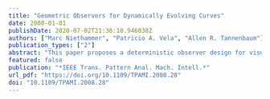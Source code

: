```yaml
---
title: "Geometric Observers for Dynamically Evolving Curves"
date: 2008-01-01
publishDate: 2020-07-02T21:36:10.946038Z
authors: ["Marc Niethammer", "Patricio A. Vela", "Allen R. Tannenbaum"]
publication_types: ["2"]
abstract: "This paper proposes a deterministic observer design for visual tracking based on nonparametric implicit (level-set) curve descriptions. The observer is continuous discrete with continuous-time system dynamics and discrete-time measurements. Its state-space consists of an estimated curve position augmented by additional states (e.g., velocities) associated with every point on the estimated curve. Multiple simulation models are proposed for state prediction. Measurements are performed through standard static segmentation algorithms and optical-flow computations. Special emphasis is given to the geometric formulation of the overall dynamical system. The discrete-time measurements lead to the problem of geometric curve interpolation and the discrete-time filtering of quantities propagated along with the estimated curve. Interpolation and filtering are intimately linked to the correspondence problem between curves. Correspondences are established by a Laplace-equation approach. The proposed scheme is implemented completely implicitly (by Eulerian numerical solutions of transport equations) and thus naturally allows for topological changes and subpixel accuracy on the computational grid."
featured: false
publication: "*IEEE Trans. Pattern Anal. Mach. Intell.*"
url_pdf: "https://doi.org/10.1109/TPAMI.2008.28"
doi: "10.1109/TPAMI.2008.28"
---
```


